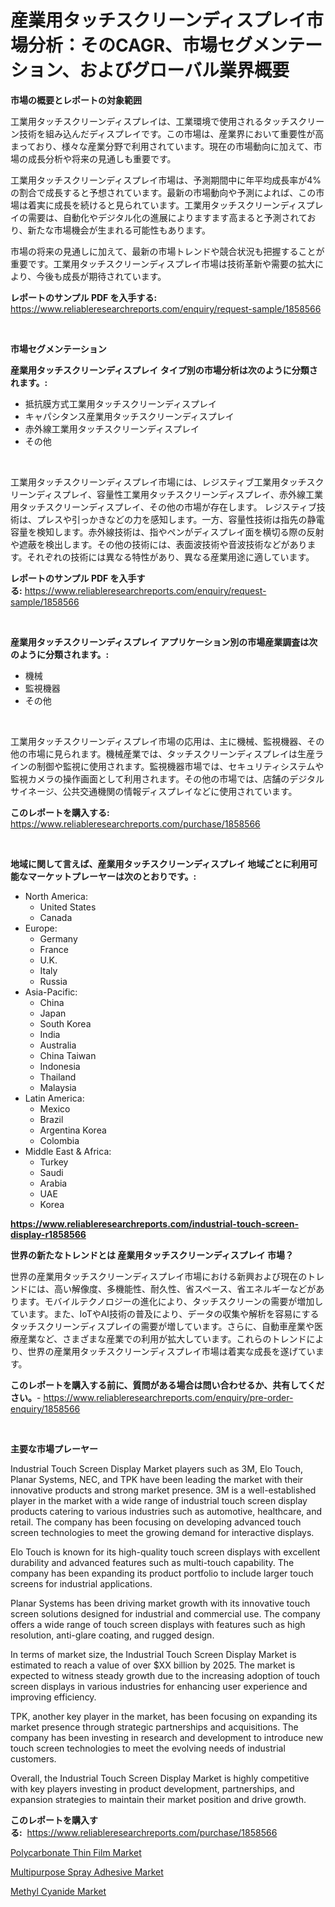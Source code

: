 <p><h1>産業用タッチスクリーンディスプレイ市場分析：そのCAGR、市場セグメンテーション、およびグローバル業界概要</h1></p><p><strong>市場の概要とレポートの対象範囲</strong></p>
<p><p>工業用タッチスクリーンディスプレイは、工業環境で使用されるタッチスクリーン技術を組み込んだディスプレイです。この市場は、産業界において重要性が高まっており、様々な産業分野で利用されています。現在の市場動向に加えて、市場の成長分析や将来の見通しも重要です。</p><p>工業用タッチスクリーンディスプレイ市場は、予測期間中に年平均成長率が4%の割合で成長すると予想されています。最新の市場動向や予測によれば、この市場は着実に成長を続けると見られています。工業用タッチスクリーンディスプレイの需要は、自動化やデジタル化の進展によりますます高まると予測されており、新たな市場機会が生まれる可能性もあります。</p><p>市場の将来の見通しに加えて、最新の市場トレンドや競合状況も把握することが重要です。工業用タッチスクリーンディスプレイ市場は技術革新や需要の拡大により、今後も成長が期待されています。</p></p>
<p><strong>レポートのサンプル PDF を入手する:</strong> <a href="https://www.reliableresearchreports.com/enquiry/request-sample/1858566">https://www.reliableresearchreports.com/enquiry/request-sample/1858566</a></p>
<p>&nbsp;</p>
<p><strong>市場セグメンテーション</strong></p>
<p><strong>産業用タッチスクリーンディスプレイ タイプ別の市場分析は次のように分類されます。:</strong></p>
<p><ul><li>抵抗膜方式工業用タッチスクリーンディスプレイ</li><li>キャパシタンス産業用タッチスクリーンディスプレイ</li><li>赤外線工業用タッチスクリーンディスプレイ</li><li>その他</li></ul></p>
<p>&nbsp;</p>
<p><p>工業用タッチスクリーンディスプレイ市場には、レジスティブ工業用タッチスクリーンディスプレイ、容量性工業用タッチスクリーンディスプレイ、赤外線工業用タッチスクリーンディスプレイ、その他の市場が存在します。 レジスティブ技術は、プレスや引っかきなどの力を感知します。一方、容量性技術は指先の静電容量を検知します。赤外線技術は、指やペンがディスプレイ面を横切る際の反射や遮蔽を検出します。その他の技術には、表面波技術や音波技術などがあります。それぞれの技術には異なる特性があり、異なる産業用途に適しています。</p></p>
<p><strong>レポートのサンプル PDF を入手する:</strong>&nbsp;<a href="https://www.reliableresearchreports.com/enquiry/request-sample/1858566">https://www.reliableresearchreports.com/enquiry/request-sample/1858566</a></p>
<p>&nbsp;</p>
<p><strong> 産業用タッチスクリーンディスプレイ アプリケーション別の市場産業調査は次のように分類されます。:</strong></p>
<p><ul><li>機械</li><li>監視機器</li><li>その他</li></ul></p>
<p>&nbsp;</p>
<p><p>工業用タッチスクリーンディスプレイ市場の応用は、主に機械、監視機器、その他の市場に見られます。機械産業では、タッチスクリーンディスプレイは生産ラインの制御や監視に使用されます。監視機器市場では、セキュリティシステムや監視カメラの操作画面として利用されます。その他の市場では、店舗のデジタルサイネージ、公共交通機関の情報ディスプレイなどに使用されています。</p></p>
<p><strong>このレポートを購入する:</strong>&nbsp; <a href="https://www.reliableresearchreports.com/purchase/1858566">https://www.reliableresearchreports.com/purchase/1858566</a></p>
<p>&nbsp;</p>
<p><strong>地域に関して言えば、産業用タッチスクリーンディスプレイ 地域ごとに利用可能なマーケットプレーヤーは次のとおりです。:</strong></p>
<p><ul>
    <li>
        North America:
        <ul>
            <li>United States</li>
            <li>Canada</li>
        </ul>
    </li>
    <li>
        Europe:
        <ul>
            <li>Germany</li>
            <li>France</li>
            <li>U.K.</li>
            <li>Italy</li>
            <li>Russia</li>
        </ul>
    </li>
    <li>
        Asia-Pacific:
        <ul>
            <li>China</li>
            <li>Japan</li>
            <li>South Korea</li>
            <li>India</li>
            <li>Australia</li>
            <li>China Taiwan</li>
            <li>Indonesia</li>
            <li>Thailand</li>
            <li>Malaysia</li>
        </ul>
    </li>
    <li>
        Latin America:
        <ul>
            <li>Mexico</li>
            <li>Brazil</li>
            <li>Argentina Korea</li>
            <li>Colombia</li>
        </ul>
    </li>
    <li>
        Middle East & Africa:
        <ul>
            <li>Turkey</li>
            <li>Saudi</li>
            <li>Arabia</li>
            <li>UAE</li>
            <li>Korea</li>
        </ul>
    </li>
    </ul></p>
<p><strong><a href="https://www.reliableresearchreports.com/industrial-touch-screen-display-r1858566">https://www.reliableresearchreports.com/industrial-touch-screen-display-r1858566</a></strong>&nbsp;</p>
<p><strong>世界の新たなトレンドとは 産業用タッチスクリーンディスプレイ 市場？</strong></p>
<p><p>世界の産業用タッチスクリーンディスプレイ市場における新興および現在のトレンドには、高い解像度、多機能性、耐久性、省スペース、省エネルギーなどがあります。モバイルテクノロジーの進化により、タッチスクリーンの需要が増加しています。また、IoTやAI技術の普及により、データの収集や解析を容易にするタッチスクリーンディスプレイの需要が増しています。さらに、自動車産業や医療産業など、さまざまな産業での利用が拡大しています。これらのトレンドにより、世界の産業用タッチスクリーンディスプレイ市場は着実な成長を遂げています。</p></p>
<p><strong>このレポートを購入する前に、質問がある場合は問い合わせるか、共有してください。</strong>- <a href="https://www.reliableresearchreports.com/enquiry/pre-order-enquiry/1858566">https://www.reliableresearchreports.com/enquiry/pre-order-enquiry/1858566</a></p>
<p>&nbsp;</p>
<p><strong>主要な市場プレーヤー</strong></p>
<p><p>Industrial Touch Screen Display Market players such as 3M, Elo Touch, Planar Systems, NEC, and TPK have been leading the market with their innovative products and strong market presence. 3M is a well-established player in the market with a wide range of industrial touch screen display products catering to various industries such as automotive, healthcare, and retail. The company has been focusing on developing advanced touch screen technologies to meet the growing demand for interactive displays.</p><p>Elo Touch is known for its high-quality touch screen displays with excellent durability and advanced features such as multi-touch capability. The company has been expanding its product portfolio to include larger touch screens for industrial applications.</p><p>Planar Systems has been driving market growth with its innovative touch screen solutions designed for industrial and commercial use. The company offers a wide range of touch screen displays with features such as high resolution, anti-glare coating, and rugged design.</p><p>In terms of market size, the Industrial Touch Screen Display Market is estimated to reach a value of over $XX billion by 2025. The market is expected to witness steady growth due to the increasing adoption of touch screen displays in various industries for enhancing user experience and improving efficiency.</p><p>TPK, another key player in the market, has been focusing on expanding its market presence through strategic partnerships and acquisitions. The company has been investing in research and development to introduce new touch screen technologies to meet the evolving needs of industrial customers.</p><p>Overall, the Industrial Touch Screen Display Market is highly competitive with key players investing in product development, partnerships, and expansion strategies to maintain their market position and drive growth.</p></p>
<p><strong>このレポートを購入する:</strong>&nbsp;&nbsp;<a href="https://www.reliableresearchreports.com/purchase/1858566">https://www.reliableresearchreports.com/purchase/1858566</a></p>
<p><p><a href="https://issuu.com/reportprime-2/docs/polycarbonate-thin-film-market-size-2030.pptx">Polycarbonate Thin Film Market</a></p><p><a href="https://issuu.com/reportprime-2/docs/multipurpose-spray-adhesive-market-size-2030.pptx">Multipurpose Spray Adhesive Market</a></p><p><a href="https://issuu.com/reportprime-2/docs/methyl-cyanide-market-size-2030.pptx">Methyl Cyanide Market</a></p></p>